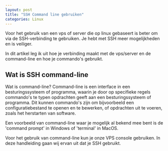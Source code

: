 ```yaml
---
layout: post
title: "SSH Command line gebruiken"
categories: Linux
---
```


Voor het gebruik van een vps of server die op linux gebaseert is beter om via de SSH-verbinding te gebruiken. Je hebt met SSH meer mogelijkheden en is veiliger.

In dit artikel leg ik uit hoe je verbinding maakt met de vps/server en de command-line en hoe je commando's gebruikt.

<!--more-->

## Wat is SSH command-line

Wat is command-line?
Command-line is een interface in een besturingssysteem of programma, waarin je door op specifieke regels commando's te typen opdrachten geeft aan een besturingssysteem of programma. Dit kunnen commando's zijn om bijvoorbeeld een configuratiebestand te openen en te bewerken, of opdrachten uit te voeren, zoals het herstarten van software.

Een voorbeeld van command-line waar je mogelijk al bekend mee bent is de 'command prompt' in Windows of 'terminal' in MacOS.

Voor het gebruik van command-line kun je onze VPS console gebruiken. In deze handleiding gaan wij ervan uit dat je SSH gebruikt.